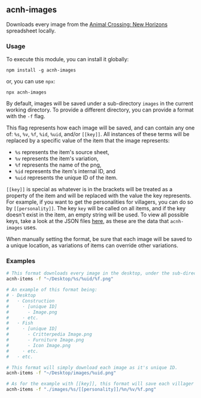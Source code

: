 ## acnh-images

Downloads every image from the [Animal Crossing: New Horizons](https://docs.google.com/spreadsheets/d/1mo7myqHry5r_TKvakvIhHbcEAEQpSiNoNQoIS8sMpvM/edit#gid=1455827610) spreadsheet locally.

### Usage

To execute this module, you can install it globally:

```
npm install -g acnh-images
```

or, you can use `npx`:

```
npx acnh-images
```

By default, images will be saved under a sub-directory `images` in the current working directory. To provide a different directory, you can provide a format with the `-f` flag.

This flag represents how each image will be saved, and can contain any one of: `%s`, `%v`, `%f`, `%id`, `%uid`, and/or `[[key]]`. All instances of these terms will be replaced by a specific value of the item that the image represents:
  - `%s` represents the item's source sheet,
  - `%v` represents the item's variation,
  - `%f` represents the name of the png,
  - `%id` represents the item's internal ID, and
  - `%uid` represents the unique ID of the item.

`[[key]]` is special as whatever is in the brackets will be treated as a property of the item and will be replaced with the value the key represents. For example, if you want to get the personalities for villagers, you can do so by `[[personality]]`. The key `key` will be called on all items, and if the key doesn't exist in the item, an empty string will be used. To view all possible keys, take a look at the JSON files [here](https://github.com/Norviah/animal-crossing/tree/master/combined), as these are the data that `acnh-images` uses.

When manually setting the format, be sure that each image will be saved to a unique location, as variations of items can override other variations.

### Examples

```bash
# This format downloads every image in the desktop, under the sub-directory representing each item's Unique Entry ID.
acnh-items -f "~/Desktop/%s/%uid/%f.png"

# An example of this format being:
# · Desktop
#   · Construction
#     · [unique ID]
#       - Image.png
#     · etc.
#   · Fish
#     · [unique ID]
#       - Critterpedia Image.png
#       - Furniture Image.png
#       - Icon Image.png
#     · etc.
#   · etc.

# This format will simply download each image as it's unique ID.
acnh-items -f "~/Desktop/images/%uid.png"

# As for the example with [[key]], this format will save each villager in a sub-directory representing their personality.
acnh-items -f "./images/%s/[[personality]]/%n/%v/%f.png"
```
